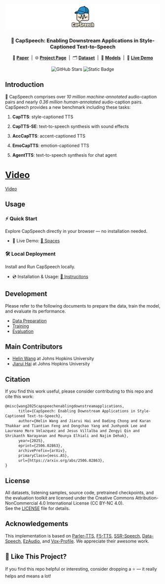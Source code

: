 <img src="assets/capspeech_logo.png">
<h3  align="center">🧢 CapSpeech: Enabling Downstream Applications in Style-Captioned Text-to-Speech</h3>

<p align="center">
  📄 <a href="https://arxiv.org/abs/2506.02863"><strong>Paper</strong></a> &nbsp;|&nbsp;
  🌐 <a href="https://wanghelin1997.github.io/CapSpeech-demo/"><strong>Project Page</strong></a> &nbsp;|&nbsp;
  🗂 <a href="https://huggingface.co/datasets/OpenSound/CapSpeech"><strong>Dataset</strong></a> &nbsp;|&nbsp;
  🤗 <a href="https://huggingface.co/OpenSound/CapSpeech-models/"><strong>Models</strong></a> &nbsp;|&nbsp;
  🚀 <a href="https://huggingface.co/spaces/OpenSound/CapSpeech-TTS/"><strong>Live Demo</strong></a>
</p>

<p align="center">
  <!-- <img src="https://visitor-badge.laobi.icu/badge?page_id=WangHelin1997.CapSpeech" alt="Visitor Statistics" /> -->
  <img src="https://img.shields.io/github/stars/WangHelin1997/CapSpeech" alt="GitHub Stars" />
  <img alt="Static Badge" src="https://img.shields.io/badge/license-CC%20BY--NC%204.0-blue.svg" />
</p>


## Introduction

🧢 CapSpeech comprises over *10 million machine-annotated* audio-caption pairs and nearly *0.36 million human-annotated* audio-caption pairs. CapSpeech provides a new benchmark including these tasks:

1. **CapTTS**: style-captioned TTS

2. **CapTTS-SE**: text-to-speech synthesis with sound effects

3. **AccCapTTS**: accent-captioned TTS

4. **EmoCapTTS**: emotion-captioned TTS

5. **AgentTTS**: text-to-speech synthesis for chat agent

# [Video](https://github.com/user-attachments/assets/13707602-c43c-447d-9f0b-35c0af149599)
[Video](https://github.com/WangHelin1997/CapSpeech-demo/blob/main/static/video/capspeech.mp4)

## Usage
### ⚡ Quick Start  
Explore CapSpeech directly in your browser — no installation needed.  
- 🚀 Live Demo: [🤗 Spaces](https://huggingface.co/spaces/OpenSound/CapSpeech-TTS)

### 🛠️ Local Deployment  
Install and Run CapSpeech locally.  
- 💿 Installation & Usage: [📄 Instrucitons](docs/quick_use.md)

## Development
Please refer to the following documents to prepare the data, train the model, and evaluate its performance.
- [Data Preparation](docs/dataset.md)  
- [Training](docs/training.md)  
- [Evaluation](capspeech/eval/README.md)  

## Main Contributors

- [Helin Wang](https://wanghelin1997.github.io/helinwang/) at Johns Hopkins University
- [Jiarui Hai](https://haidog-yaqub.github.io/) at Johns Hopkins University

## Citation

If you find this work useful, please consider contributing to this repo and cite this work:
```
@misc{wang2025capspeechenablingdownstreamapplications,
      title={CapSpeech: Enabling Downstream Applications in Style-Captioned Text-to-Speech}, 
      author={Helin Wang and Jiarui Hai and Dading Chong and Karan Thakkar and Tiantian Feng and Dongchao Yang and Junhyeok Lee and Laureano Moro Velazquez and Jesus Villalba and Zengyi Qin and Shrikanth Narayanan and Mounya Elhiali and Najim Dehak},
      year={2025},
      eprint={2506.02863},
      archivePrefix={arXiv},
      primaryClass={eess.AS},
      url={https://arxiv.org/abs/2506.02863}, 
}
```

## License
All datasets, listening samples, source code, pretrained checkpoints, and the evaluation toolkit are licensed under the Creative Commons Attribution-NonCommercial 4.0 International License (CC BY-NC 4.0).  
See the [LICENSE](./LICENSE) file for details.

## Acknowledgements

This implementation is based on [Parler-TTS](https://github.com/huggingface/parler-tts), [F5-TTS](https://github.com/SWivid/F5-TTS), [SSR-Speech](https://github.com/WangHelin1997/SSR-Speech), [Data-Speech](https://github.com/huggingface/dataspeech), [EzAudio](https://github.com/haidog-yaqub/EzAudio), and [Vox-Profile](https://github.com/tiantiaf0627/vox-profile-release). We appreciate their awesome work.

## 🌟 Like This Project?
If you find this repo helpful or interesting, consider dropping a ⭐ — it really helps and means a lot!
